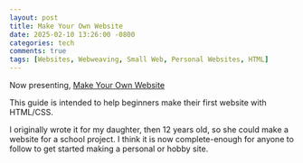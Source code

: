 ```yaml
---
layout: post
title: Make Your Own Website
date: 2025-02-10 13:26:00 -0800
categories: tech
comments: true
tags: [Websites, Webweaving, Small Web, Personal Websites, HTML]
---
```

Now presenting, [Make Your Own Website](https://make.yourownwebsite.org)

This guide is intended to help beginners make their first website with HTML/CSS.

I originally wrote it for my daughter, then 12 years old, so she could make a website for a school project. I think it is now complete-enough for anyone to follow to get started making a personal or hobby site.
